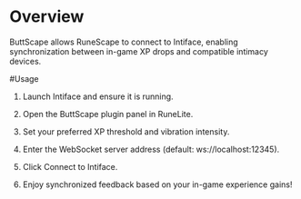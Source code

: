# Overview
ButtScape allows RuneScape to connect to Intiface, enabling synchronization between in-game XP drops and compatible intimacy devices.

#Usage
1. Launch Intiface and ensure it is running.

2. Open the ButtScape plugin panel in RuneLite.

3. Set your preferred XP threshold and vibration intensity.

4. Enter the WebSocket server address (default: ws://localhost:12345).

5. Click Connect to Intiface.

6. Enjoy synchronized feedback based on your in-game experience gains!